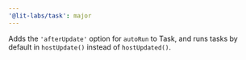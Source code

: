 ```yaml
---
'@lit-labs/task': major
---
```


Adds the `'afterUpdate'` option for `autoRun` to Task, and runs tasks by default in `hostUpdate()` instead of `hostUpdated()`.
